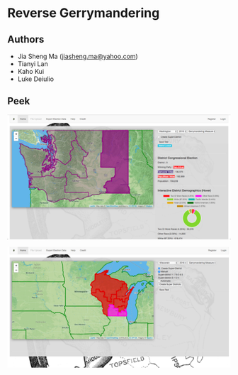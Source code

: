 # Reverse Gerrymandering
## Authors
* Jia Sheng Ma (jiasheng.ma@yahoo.com)
* Tianyi Lan
* Kaho Kui
* Luke Deiulio

## Peek 
![WA 16](src/main/resources/wa16.png)

![WI 16](src/main/resources/wi16.png)
